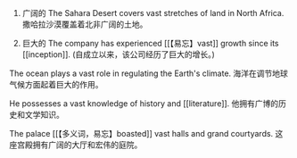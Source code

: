 1. 广阔的
The Sahara Desert covers vast stretches of land in North Africa.
撒哈拉沙漠覆盖着北非广阔的土地。


2. 巨大的
The company has experienced [[【易忘】vast]] growth since its [[inception]].
(自成立以来，该公司经历了巨大的增长。)

The ocean plays a vast role in regulating the Earth's climate.
海洋在调节地球气候方面起着巨大的作用。

He possesses a vast knowledge of history and [[literature]].
他拥有广博的历史和文学知识。

The palace [[【多义词，易忘】boasted]] vast halls and grand courtyards.
这座宫殿拥有广阔的大厅和宏伟的庭院。